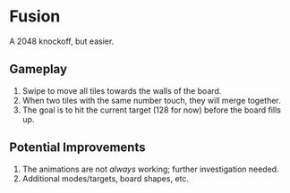 # Fusion
A 2048 knockoff, but easier.

## Gameplay
1. Swipe to move all tiles towards the walls of the board.
1. When two tiles with the same number touch, they will merge together.
1. The goal is to hit the current target (128 for now) before the board fills up.

## Potential Improvements
1. The animations are not _always_ working; further investigation needed.
1. Additional modes/targets, board shapes, etc.
